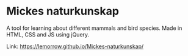# Mickes naturkunskap
A tool for learning about different mammals and bird species. Made in HTML, CSS and JS using jQuery.

Link: https://lemorrow.github.io/Mickes-naturkunskap/
